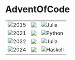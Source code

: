 # AdventOfCode

|                                                                      |                                                       |        |
| :------------------------------------------------------------------: | ----------------------------------------------------- | ------ |
| ![2015](https://img.shields.io/badge/2015%20days%20completed-6-red)  | ![](https://img.shields.io/badge/2015%20⭐-12-yellow) | ![Julia](https://img.shields.io/badge/-Julia-9558B2?style=for-the-badge&logo=julia&logoColor=white)  |
| ![2021](https://img.shields.io/badge/2021%20days%20completed-10-red) | ![](https://img.shields.io/badge/2021%20⭐-22-yellow) | ![Python](https://img.shields.io/badge/python-3670A0?style=for-the-badge&logo=python&logoColor=ffdd54) |
| ![2022](https://img.shields.io/badge/2022%20days%20completed-15-red)  | ![](https://img.shields.io/badge/2022%20⭐-30-yellow)  | ![Julia](https://img.shields.io/badge/-Julia-9558B2?style=for-the-badge&logo=julia&logoColor=white)  |
| ![2024](https://img.shields.io/badge/2024%20days%20completed-1-red)  | ![](https://img.shields.io/badge/2024%20⭐-2-yellow)  | ![Haskell](https://img.shields.io/badge/Haskell-5e5086?style=for-the-badge&logo=haskell&logoColor=white)
